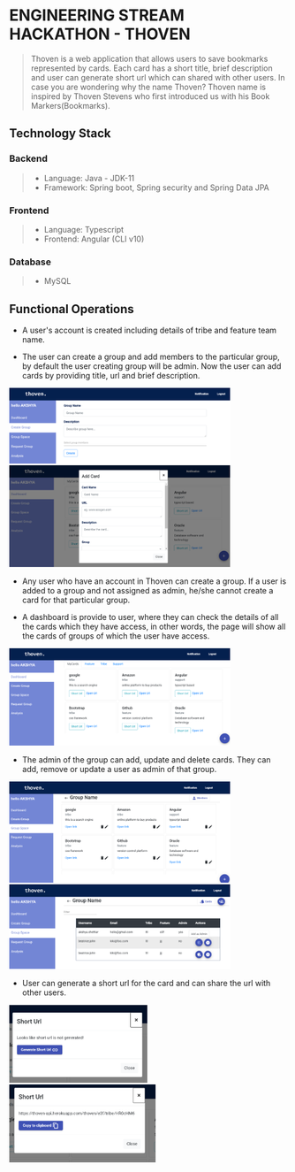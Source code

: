 # ENGINEERING STREAM HACKATHON - THOVEN

> Thoven is a web application that allows users to save bookmarks
> represented by cards. Each card has a short title, brief description and 
> user can generate short url which can shared with other users. 
> In case you are wondering why the name Thoven? Thoven name is inspired by Thoven Stevens
> who first introduced us with his Book Markers(Bookmarks).

## Technology Stack

### Backend
>  *  Language: Java - JDK-11
>  *  Framework: Spring boot, Spring security and Spring Data JPA

### Frontend
>  *  Language: Typescript
>  *  Frontend: Angular (CLI v10)

### Database
>  *  MySQL


## Functional Operations

*  A user's account is created including details of tribe and feature team name.

* The user can create a group and add members to the particular group, by default the user creating group
  will be admin. Now the user can add cards by providing title, url and brief description.
  
<div>
  <img src="create-group.png" width="400px"</img> 
</div>
<div>
    <img src="create-card.png" width="400px"</img> 
</div>

* Any user who have an account in Thoven can create a group. If a user is added to a group and not assigned as
  admin, he/she cannot create a card for that particular group.
  
* A dashboard is provide to user, where they can check the details of all the cards which they have access, in other words,
  the page will show all the cards of groups of which the user have access.
  
<div>
    <img src="dashboard.png" width="400px"</img> 
</div>

* The admin of the group can add, update and delete cards. They can add, remove or update a user as admin of that group.

<div>
    <img src="group-space-1.png" width="400px"</img> 
</div>
<div>
    <img src="group-space-2.png" width="400px"</img> 
</div>

* User can generate a short url for the card and can share the url with other users.

<div>
    <img src="generate-short-url.png" width="250px"</img> 
    <img src="short-url.png" width="265px"</img> 
</div>

    
  


